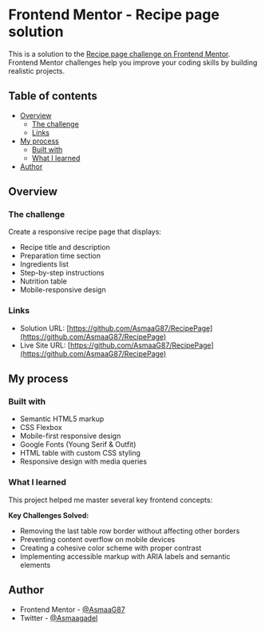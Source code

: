 # Frontend Mentor - Recipe page solution

This is a solution to the [Recipe page challenge on Frontend Mentor](https://www.frontendmentor.io/challenges/recipe-page-KiTsR8QQKm). Frontend Mentor challenges help you improve your coding skills by building realistic projects. 

## Table of contents

- [Overview](#overview)
  - [The challenge](#the-challenge)
  - [Links](#links)
- [My process](#my-process)
  - [Built with](#built-with)
  - [What I learned](#what-i-learned)
- [Author](#author)

## Overview

### The challenge

Create a responsive recipe page that displays:
- Recipe title and description
- Preparation time section
- Ingredients list
- Step-by-step instructions
- Nutrition table
- Mobile-responsive design


### Links

- Solution URL: [https://github.com/AsmaaG87/RecipePage](https://github.com/AsmaaG87/RecipePage)
- Live Site URL: [https://github.com/AsmaaG87/RecipePage](https://github.com/AsmaaG87/RecipePage)

## My process

### Built with

- Semantic HTML5 markup
- CSS Flexbox
- Mobile-first responsive design
- Google Fonts (Young Serif & Outfit)
- HTML table with custom CSS styling
- Responsive design with media queries

### What I learned

This project helped me master several key frontend concepts:

**Key Challenges Solved:**
- Removing the last table row border without affecting other borders
- Preventing content overflow on mobile devices
- Creating a cohesive color scheme with proper contrast
- Implementing accessible markup with ARIA labels and semantic elements

## Author

- Frontend Mentor - [@AsmaaG87](https://www.frontendmentor.io/profile/AsmaaG87)
- Twitter - [@Asmaagadel](https://www.twitter.com/Asmaagadel)

